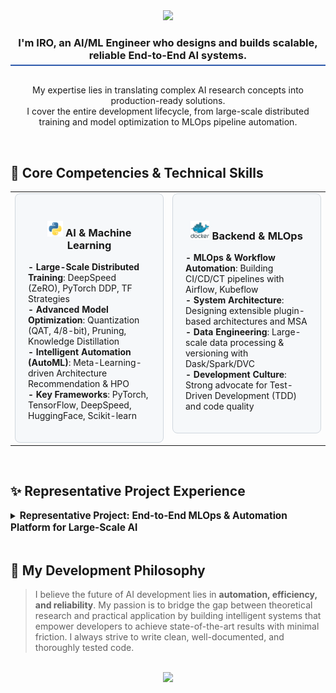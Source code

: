 <div align="center">
  <img src="https://capsule-render.vercel.app/api?type=waving&color=gradient&height=200&section=header&text=Hi%20there!&fontSize=90&animation=fadeIn&fontAlignY=35" />
</div>

<div align="center">
  <h3 style="border-bottom: 2px solid #2e5aac; padding-bottom: 5px; display: inline-block;">
    I'm IRO, an AI/ML Engineer who designs and builds scalable, reliable End-to-End AI systems.
  </h3>
  <p>
    My expertise lies in translating complex AI research concepts into production-ready solutions.<br/>I cover the entire development lifecycle, from large-scale distributed training and model optimization to MLOps pipeline automation.
  </p>
</div>

<br>

## 🚀 **Core Competencies & Technical Skills**

<table width="100%">
  <tr>
    <td width="50%" valign="top">
      <div style="border: 1px solid #d0d7de; border-radius: 8px; padding: 20px; background-color: #f6f8fa;">
        <h3 align="center">
          <img src="https://raw.githubusercontent.com/devicons/devicon/master/icons/python/python-original.svg" alt="python" width="25" height="25"/>
          AI & Machine Learning
        </h3>
        <ul style="list-style-type: none; padding-left: 0;">
          <li><b>- Large-Scale Distributed Training</b>: DeepSpeed (ZeRO), PyTorch DDP, TF Strategies</li>
          <li><b>- Advanced Model Optimization</b>: Quantization (QAT, 4/8-bit), Pruning, Knowledge Distillation</li>
          <li><b>- Intelligent Automation (AutoML)</b>: Meta-Learning-driven Architecture Recommendation & HPO</li>
          <li><b>- Key Frameworks</b>: PyTorch, TensorFlow, DeepSpeed, HuggingFace, Scikit-learn</li>
        </ul>
      </div>
    </td>
    <td width="50%" valign="top">
      <div style="border: 1px solid #d0d7de; border-radius: 8px; padding: 20px; background-color: #f6f8fa;">
        <h3 align="center">
          <img src="https://raw.githubusercontent.com/devicons/devicon/master/icons/docker/docker-original-wordmark.svg" alt="docker" width="30" height="30"/>
          Backend & MLOps
        </h3>
        <ul style="list-style-type: none; padding-left: 0;">
          <li><b>- MLOps & Workflow Automation</b>: Building CI/CD/CT pipelines with Airflow, Kubeflow</li>
          <li><b>- System Architecture</b>: Designing extensible plugin-based architectures and MSA</li>
          <li><b>- Data Engineering</b>: Large-scale data processing & versioning with Dask/Spark/DVC</li>
          <li><b>- Development Culture</b>: Strong advocate for Test-Driven Development (TDD) and code quality</li>
        </ul>
      </div>
    </td>
  </tr>
</table>

<br>

## ✨ **Representative Project Experience**

<details>
<summary>
  <strong style="font-size: 1.1em;">
    Representative Project: End-to-End MLOps & Automation Platform for Large-Scale AI
  </strong>
</summary>
<div style="border: 1px solid #d0d7de; border-radius: 8px; padding: 20px; margin-top: 10px; background-color: #ffffff;">
  <p>
    I architected and built a platform from the ground up to automate and manage the entire lifecycle of developing AI models with billions of parameters. This system is designed for continuous operation and optimization in a production environment.
  </p>
  <ul style="list-style-type: '✅  '; padding-left: 20px;">
    <li>
      <b>Developed an "Auto-Pilot" mode</b>: A one-click solution that analyzes a dataset's characteristics and objectives (performance/cost) to automatically recommend and execute the optimal model, hyperparameters, and distributed training strategy.
    </li>
    <li>
      <b>Designed an Advanced Optimization Pipeline</b>: Integrated state-of-the-art quantization (QAT, 4-bit, etc.), pruning, and distillation techniques into an automated compression pipeline, reducing inference costs by up to 75% with minimal performance degradation.
    </li>
    <li>
      <b>Architected a Plugin-Based System</b>: Engineered core components like models, data loaders, and optimizers to be pluggable, ensuring flexibility and rapid integration of new technologies without core code modification.
    </li>
    <li>
      <b>Ensured Full Reproducibility</b>: Completed a system that guarantees 100% reproducibility of any experiment by tracking all components—code, data, and environment—with hash values and integrating with DVC.
    </li>
  </ul>
</div>
</details>

<br>

## 💬 **My Development Philosophy**

> I believe the future of AI development lies in **automation, efficiency, and reliability**. My passion is to bridge the gap between theoretical research and practical application by building intelligent systems that empower developers to achieve state-of-the-art results with minimal friction. I always strive to write clean, well-documented, and thoroughly tested code.

<br>

<div align="center">
  <img src="https://capsule-render.vercel.app/api?type=waving&color=gradient&height=150&section=footer" />
</div>
